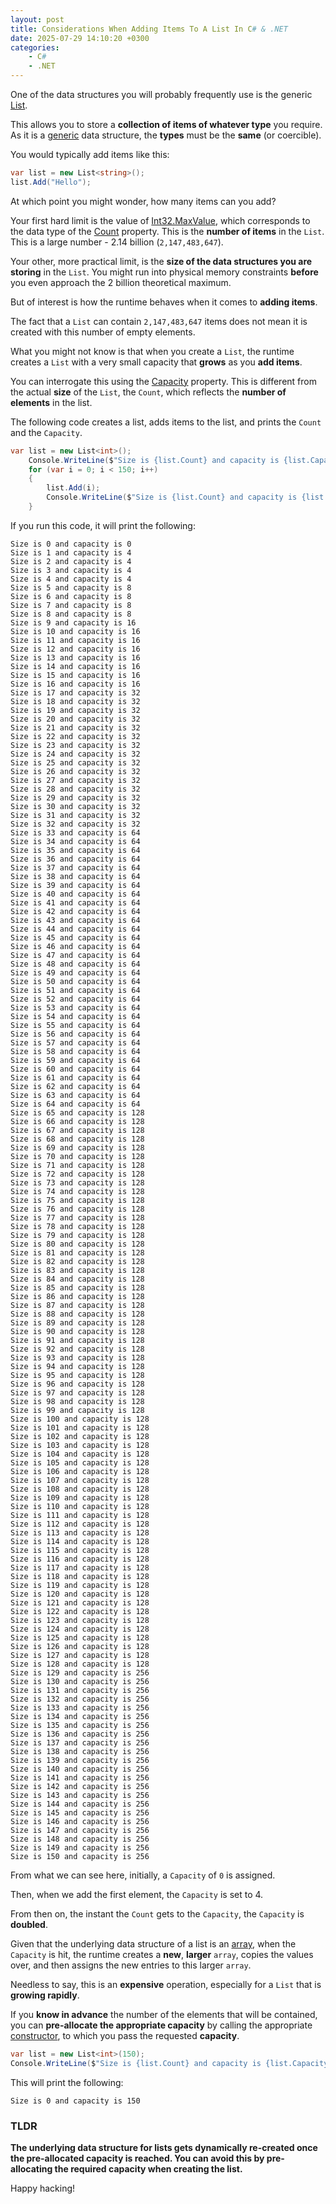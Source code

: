 ```yaml
---
layout: post
title: Considerations When Adding Items To A List In C# & .NET
date: 2025-07-29 14:10:20 +0300
categories:
    - C#
    - .NET
---
```


One of the data structures you will probably frequently use is the generic [List](https://learn.microsoft.com/en-us/dotnet/api/system.collections.generic.list-1?view=net-9.0).

This allows you to store a **collection of items of whatever type** you require. As it is a [generic](https://learn.microsoft.com/en-us/dotnet/csharp/fundamentals/types/generics) data structure, the **types** must be the **same** (or coercible).

You would typically add items like this:

```c#
var list = new List<string>();
list.Add("Hello");
```

At which point you might wonder, how many items can you add?

Your first hard limit is the value of [Int32.MaxValue](https://learn.microsoft.com/en-us/dotnet/api/system.int32.maxvalue?view=net-9.0), which corresponds to the data type of the [Count](https://learn.microsoft.com/en-us/dotnet/api/system.collections.generic.list-1.count?view=net-9.0) property. This is the **number of items** in the `List`. This is a large number - 2.14 billion (`2,147,483,647`).

Your other, more practical limit, is the **size of the data structures you are storing** in the `List`. You might run into physical memory constraints **before** you even approach the 2 billion theoretical maximum.

But of interest is how the runtime behaves when it comes to **adding items**.

The fact that a `List` can contain `2,147,483,647` items does not mean it is created with this number of empty elements.

What you might not know is that when you create a `List`, the runtime creates a `List` with a very small capacity that **grows** as you **add items**.

You can interrogate this using the [Capacity](https://learn.microsoft.com/en-us/dotnet/api/system.collections.generic.list-1.capacity?view=net-9.0) property. This is different from the actual **size** of the `List`, the `Count`, which reflects the **number of elements** in the list.

The following code creates a list, adds items to the list, and prints the `Count` and the `Capacity`.

```c#
var list = new List<int>();
	Console.WriteLine($"Size is {list.Count} and capacity is {list.Capacity}");
	for (var i = 0; i < 150; i++)
	{
		list.Add(i);
		Console.WriteLine($"Size is {list.Count} and capacity is {list.Capacity}");
	}
```

If you run this code, it will print the following:

```plaintext
Size is 0 and capacity is 0
Size is 1 and capacity is 4
Size is 2 and capacity is 4
Size is 3 and capacity is 4
Size is 4 and capacity is 4
Size is 5 and capacity is 8
Size is 6 and capacity is 8
Size is 7 and capacity is 8
Size is 8 and capacity is 8
Size is 9 and capacity is 16
Size is 10 and capacity is 16
Size is 11 and capacity is 16
Size is 12 and capacity is 16
Size is 13 and capacity is 16
Size is 14 and capacity is 16
Size is 15 and capacity is 16
Size is 16 and capacity is 16
Size is 17 and capacity is 32
Size is 18 and capacity is 32
Size is 19 and capacity is 32
Size is 20 and capacity is 32
Size is 21 and capacity is 32
Size is 22 and capacity is 32
Size is 23 and capacity is 32
Size is 24 and capacity is 32
Size is 25 and capacity is 32
Size is 26 and capacity is 32
Size is 27 and capacity is 32
Size is 28 and capacity is 32
Size is 29 and capacity is 32
Size is 30 and capacity is 32
Size is 31 and capacity is 32
Size is 32 and capacity is 32
Size is 33 and capacity is 64
Size is 34 and capacity is 64
Size is 35 and capacity is 64
Size is 36 and capacity is 64
Size is 37 and capacity is 64
Size is 38 and capacity is 64
Size is 39 and capacity is 64
Size is 40 and capacity is 64
Size is 41 and capacity is 64
Size is 42 and capacity is 64
Size is 43 and capacity is 64
Size is 44 and capacity is 64
Size is 45 and capacity is 64
Size is 46 and capacity is 64
Size is 47 and capacity is 64
Size is 48 and capacity is 64
Size is 49 and capacity is 64
Size is 50 and capacity is 64
Size is 51 and capacity is 64
Size is 52 and capacity is 64
Size is 53 and capacity is 64
Size is 54 and capacity is 64
Size is 55 and capacity is 64
Size is 56 and capacity is 64
Size is 57 and capacity is 64
Size is 58 and capacity is 64
Size is 59 and capacity is 64
Size is 60 and capacity is 64
Size is 61 and capacity is 64
Size is 62 and capacity is 64
Size is 63 and capacity is 64
Size is 64 and capacity is 64
Size is 65 and capacity is 128
Size is 66 and capacity is 128
Size is 67 and capacity is 128
Size is 68 and capacity is 128
Size is 69 and capacity is 128
Size is 70 and capacity is 128
Size is 71 and capacity is 128
Size is 72 and capacity is 128
Size is 73 and capacity is 128
Size is 74 and capacity is 128
Size is 75 and capacity is 128
Size is 76 and capacity is 128
Size is 77 and capacity is 128
Size is 78 and capacity is 128
Size is 79 and capacity is 128
Size is 80 and capacity is 128
Size is 81 and capacity is 128
Size is 82 and capacity is 128
Size is 83 and capacity is 128
Size is 84 and capacity is 128
Size is 85 and capacity is 128
Size is 86 and capacity is 128
Size is 87 and capacity is 128
Size is 88 and capacity is 128
Size is 89 and capacity is 128
Size is 90 and capacity is 128
Size is 91 and capacity is 128
Size is 92 and capacity is 128
Size is 93 and capacity is 128
Size is 94 and capacity is 128
Size is 95 and capacity is 128
Size is 96 and capacity is 128
Size is 97 and capacity is 128
Size is 98 and capacity is 128
Size is 99 and capacity is 128
Size is 100 and capacity is 128
Size is 101 and capacity is 128
Size is 102 and capacity is 128
Size is 103 and capacity is 128
Size is 104 and capacity is 128
Size is 105 and capacity is 128
Size is 106 and capacity is 128
Size is 107 and capacity is 128
Size is 108 and capacity is 128
Size is 109 and capacity is 128
Size is 110 and capacity is 128
Size is 111 and capacity is 128
Size is 112 and capacity is 128
Size is 113 and capacity is 128
Size is 114 and capacity is 128
Size is 115 and capacity is 128
Size is 116 and capacity is 128
Size is 117 and capacity is 128
Size is 118 and capacity is 128
Size is 119 and capacity is 128
Size is 120 and capacity is 128
Size is 121 and capacity is 128
Size is 122 and capacity is 128
Size is 123 and capacity is 128
Size is 124 and capacity is 128
Size is 125 and capacity is 128
Size is 126 and capacity is 128
Size is 127 and capacity is 128
Size is 128 and capacity is 128
Size is 129 and capacity is 256
Size is 130 and capacity is 256
Size is 131 and capacity is 256
Size is 132 and capacity is 256
Size is 133 and capacity is 256
Size is 134 and capacity is 256
Size is 135 and capacity is 256
Size is 136 and capacity is 256
Size is 137 and capacity is 256
Size is 138 and capacity is 256
Size is 139 and capacity is 256
Size is 140 and capacity is 256
Size is 141 and capacity is 256
Size is 142 and capacity is 256
Size is 143 and capacity is 256
Size is 144 and capacity is 256
Size is 145 and capacity is 256
Size is 146 and capacity is 256
Size is 147 and capacity is 256
Size is 148 and capacity is 256
Size is 149 and capacity is 256
Size is 150 and capacity is 256
```

From what we can see here, initially, a `Capacity` of `0` is assigned. 

Then, when we add the first element, the `Capacity` is set to 4.

From then on, the instant the `Count` gets to the `Capacity`, the `Capacity` is **doubled**.

Given that the underlying data structure of a list is an [array](https://learn.microsoft.com/en-us/dotnet/csharp/language-reference/builtin-types/arrays), when the `Capacity` is hit, the runtime creates a **new**, **larger** `array`, copies the values over, and then assigns the new entries to this larger `array`.

Needless to say, this is an **expensive** operation, especially for a `List` that is **growing rapidly**.

If you **know in advance** the number of the elements that will be contained, you can **pre-allocate the appropriate capacity** by calling the appropriate [constructor](https://learn.microsoft.com/en-us/dotnet/api/system.collections.generic.list-1.-ctor?view=net-9.0#system-collections-generic-list-1-ctor(system-int32)), to which you pass the requested **capacity**.

```c#
var list = new List<int>(150);
Console.WriteLine($"Size is {list.Count} and capacity is {list.Capacity}");
```

This will print the following:

```plaintext
Size is 0 and capacity is 150
```

### TLDR

**The underlying data structure for lists gets dynamically re-created once the pre-allocated capacity is reached. You can avoid this by pre-allocating the required capacity when creating the list.**

Happy hacking!
